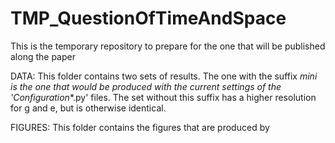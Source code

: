 # TMP_QuestionOfTimeAndSpace
This is the temporary repository to prepare for the one that will be published along the paper

DATA:
This folder contains two sets of results. The one with the suffix _mini is the one that would be produced with the current settings of the 'Configuration_*.py' files. The set without this suffix has a higher resolution for g and e, but is otherwise identical.

FIGURES:
This folder contains the figures that are produced by


